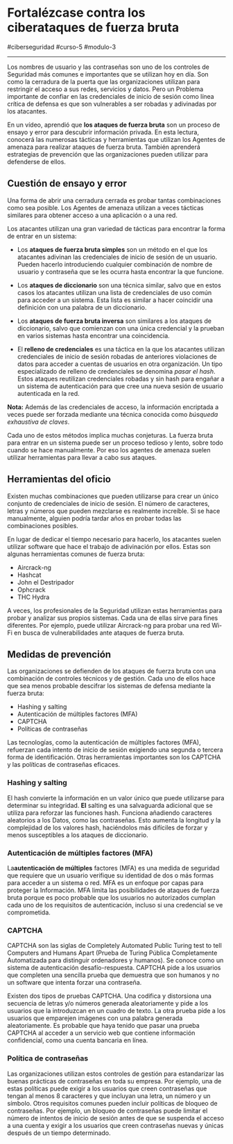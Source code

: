 # Fortalézcase contra los ciberataques de fuerza bruta
#ciberseguridad #curso-5 #modulo-3 

---
Los nombres de usuario y las contraseñas son uno de los controles de Seguridad más comunes e importantes que se utilizan hoy en día. Son como la cerradura de la puerta que las organizaciones utilizan para restringir el acceso a sus redes, servicios y datos. Pero un Problema importante de confiar en las credenciales de inicio de sesión como línea crítica de defensa es que son vulnerables a ser robadas y adivinadas por los atacantes.

En un vídeo, aprendió que **los ataques de fuerza bruta** son un proceso de ensayo y error para descubrir información privada. En esta lectura, conocerá las numerosas tácticas y herramientas que utilizan los Agentes de amenaza para realizar ataques de fuerza bruta. También aprenderá estrategias de prevención que las organizaciones pueden utilizar para defenderse de ellos.

## Cuestión de ensayo y error

Una forma de abrir una cerradura cerrada es probar tantas combinaciones como sea posible. Los Agentes de amenaza utilizan a veces tácticas similares para obtener acceso a una aplicación o a una red.

Los atacantes utilizan una gran variedad de tácticas para encontrar la forma de entrar en un sistema:

- Los **ataques de fuerza bruta simples** son un método en el que los atacantes adivinan las credenciales de inicio de sesión de un usuario. Pueden hacerlo introduciendo cualquier combinación de nombre de usuario y contraseña que se les ocurra hasta encontrar la que funcione.
    
- Los **ataques de diccionario** son una técnica similar, salvo que en estos casos los atacantes utilizan una lista de credenciales de uso común para acceder a un sistema. Esta lista es similar a hacer coincidir una definición con una palabra de un diccionario.
    
- Los **ataques de fuerza bruta inversa** son similares a los ataques de diccionario, salvo que comienzan con una única credencial y la prueban en varios sistemas hasta encontrar una coincidencia.
    
- El **relleno de credenciales** es una táctica en la que los atacantes utilizan credenciales de inicio de sesión robadas de anteriores violaciones de datos para acceder a cuentas de usuarios en otra organización. Un tipo especializado de relleno de credenciales se denomina _pasar el hash_. Estos ataques reutilizan credenciales robadas y sin hash para engañar a un sistema de autenticación para que cree una nueva sesión de usuario autenticada en la red.

**Nota:** Además de las credenciales de acceso, la información encriptada a veces puede ser forzada mediante una técnica conocida como _búsqueda exhaustiva de claves_.

Cada uno de estos métodos implica muchas conjeturas. La fuerza bruta para entrar en un sistema puede ser un proceso tedioso y lento, sobre todo cuando se hace manualmente. Por eso los agentes de amenaza suelen utilizar herramientas para llevar a cabo sus ataques.

## Herramientas del oficio

Existen muchas combinaciones que pueden utilizarse para crear un único conjunto de credenciales de inicio de sesión. El número de caracteres, letras y números que pueden mezclarse es realmente increíble. Si se hace manualmente, alguien podría tardar años en probar todas las combinaciones posibles.

En lugar de dedicar el tiempo necesario para hacerlo, los atacantes suelen utilizar software que hace el trabajo de adivinación por ellos. Estas son algunas herramientas comunes de fuerza bruta:

- Aircrack-ng
- Hashcat
- John el Destripador
- Ophcrack
- THC Hydra

A veces, los profesionales de la Seguridad utilizan estas herramientas para probar y analizar sus propios sistemas. Cada una de ellas sirve para fines diferentes. Por ejemplo, puede utilizar Aircrack-ng para probar una red Wi-Fi en busca de vulnerabilidades ante ataques de fuerza bruta.

## Medidas de prevención

Las organizaciones se defienden de los ataques de fuerza bruta con una combinación de controles técnicos y de gestión. Cada uno de ellos hace que sea menos probable descifrar los sistemas de defensa mediante la fuerza bruta:

- Hashing y salting
- Autenticación de múltiples factores (MFA)
- CAPTCHA
- Políticas de contraseñas

Las tecnologías, como la autenticación de múltiples factores (MFA), refuerzan cada intento de inicio de sesión exigiendo una segunda o tercera forma de identificación. Otras herramientas importantes son los CAPTCHA y las políticas de contraseñas eficaces.

### Hashing y salting

El hash convierte la información en un valor único que puede utilizarse para determinar su integridad. **El** salting es una salvaguarda adicional que se utiliza para reforzar las funciones hash. Funciona añadiendo caracteres aleatorios a los Datos, como las contraseñas. Esto aumenta la longitud y la complejidad de los valores hash, haciéndolos más difíciles de forzar y menos susceptibles a los ataques de diccionario.
### Autenticación de múltiples factores (MFA)

La**autenticación de múltiples** factores (MFA) es una medida de seguridad que requiere que un usuario verifique su identidad de dos o más formas para acceder a un sistema o red. MFA es un enfoque por capas para proteger la Información. MFA limita las posibilidades de ataques de fuerza bruta porque es poco probable que los usuarios no autorizados cumplan cada uno de los requisitos de autenticación, incluso si una credencial se ve comprometida.
### CAPTCHA

CAPTCHA son las siglas de Completely Automated Public Turing test to tell Computers and Humans Apart (Prueba de Turing Pública Completamente Automatizada para distinguir ordenadores y humanos). Se conoce como un sistema de autenticación desafío-respuesta. CAPTCHA pide a los usuarios que completen una sencilla prueba que demuestra que son humanos y no un software que intenta forzar una contraseña.

Existen dos tipos de pruebas CAPTCHA. Una codifica y distorsiona una secuencia de letras y/o números generada aleatoriamente y pide a los usuarios que la introduzcan en un cuadro de texto. La otra prueba pide a los usuarios que emparejen imágenes con una palabra generada aleatoriamente. Es probable que haya tenido que pasar una prueba CAPTCHA al acceder a un servicio web que contiene información confidencial, como una cuenta bancaria en línea.
### Política de contraseñas

Las organizaciones utilizan estos controles de gestión para estandarizar las buenas prácticas de contraseñas en toda su empresa. Por ejemplo, una de estas políticas puede exigir a los usuarios que creen contraseñas que tengan al menos 8 caracteres y que incluyan una letra, un número y un símbolo. Otros requisitos comunes pueden incluir políticas de bloqueo de contraseñas. Por ejemplo, un bloqueo de contraseñas puede limitar el número de intentos de inicio de sesión antes de que se suspenda el acceso a una cuenta y exigir a los usuarios que creen contraseñas nuevas y únicas después de un tiempo determinado.
